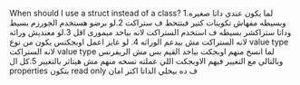 When should I use a struct instead of a class?
1.لما يكون عندي داتا صغيره وبسيطه مفهاش تكوينات كتير فبتتحط ف ستراكت
2.لو برضو هستخدم الجورزم بسيط  وداتا ستراكشر بسيطه ف استخدم الستراكت لانه بياخد ميمورى اقل 
3.لو معنديش وراثه لانه الستراكت مش بيدعم الوراثه 
4. لو عايز اعمل اوبجكتس يكون من نوع value type لانه الستراكت value type لما انسخ منهم اوبجكت بياخد القيم بس مش الريفرنس وبالتالي مع النغيير فيهم الاوبجكت اللي عملته نسخه منهم مش هيتاثر بالتغيير
5.كل ال properties بتكون read only ف ده بيخلي الداتا اكتر امان 
